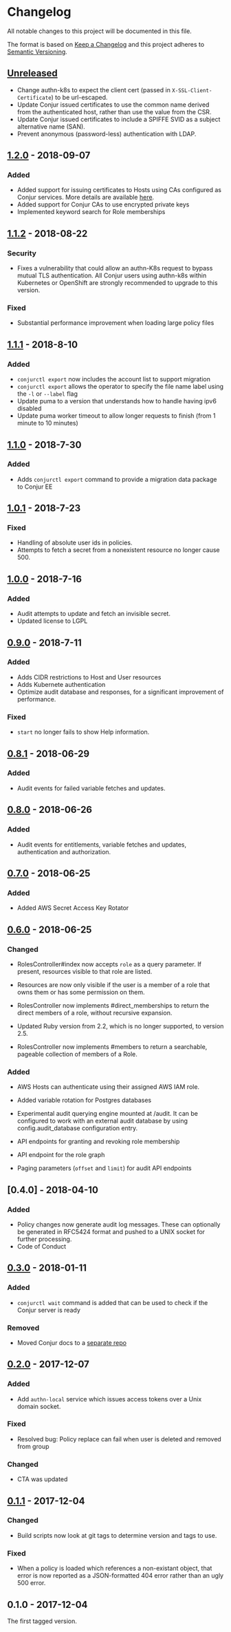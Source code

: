 # Changelog
All notable changes to this project will be documented in this file.

The format is based on [Keep a Changelog](http://keepachangelog.com/en/1.0.0/)
and this project adheres to [Semantic Versioning](http://semver.org/spec/v2.0.0.html).

## [Unreleased]

- Change authn-k8s to expect the client cert (passed in `X-SSL-Client-Certificate`) to be
  url-escaped.
- Update Conjur issued certificates to use the common name derived from the authenticated
  host, rather than use the value from the CSR.
- Update Conjur issued certificates to include a SPIFFE SVID as a subject alternative
  name (SAN).
- Prevent anonymous (password-less) authentication with LDAP.

## [1.2.0] - 2018-09-07
### Added
- Added support for issuing certificates to Hosts using CAs configured as
  Conjur services. More details are available [here](docs/CERTIFICATE_SIGNING.md).
- Added support for Conjur CAs to use encrypted private keys
- Implemented keyword search for Role memberships

## [1.1.2] - 2018-08-22
### Security
- Fixes a vulnerability that could allow an authn-K8s request to bypass mutual TLS authentication. All Conjur users using authn-k8s within Kubernetes or OpenShift are strongly recommended to upgrade to this version.

### Fixed
- Substantial performance improvement when loading large policy files

## [1.1.1] - 2018-8-10
### Added
- `conjurctl export` now includes the account list to support migration
- `conjurctl export` allows the operator to specify the file name label using the `-l` or `--label` flag
- Update puma to a version that understands how to handle having ipv6 disabled
- Update puma worker timeout to allow longer requests to finish (from 1 minute to 10 minutes)

## [1.1.0] - 2018-7-30
### Added
- Adds `conjurctl export` command to provide a migration data package to Conjur EE

## [1.0.1] - 2018-7-23
### Fixed
- Handling of absolute user ids in policies.
- Attempts to fetch a secret from a nonexistent resource no longer cause 500.

## [1.0.0] - 2018-7-16
### Added
- Audit attempts to update and fetch an invisible secret.
- Updated license to LGPL

## [0.9.0] - 2018-7-11
### Added
- Adds CIDR restrictions to Host and User resources
- Adds Kubernete authentication
- Optimize audit database and responses, for a significant improvement of performance.

### Fixed
- `start` no longer fails to show Help information.

## [0.8.1] - 2018-06-29
### Added
- Audit events for failed variable fetches and updates.

## [0.8.0] - 2018-06-26
### Added

- Audit events for entitlements, variable fetches and updates, authentication and authorization.

## [0.7.0] - 2018-06-25
### Added

- Added AWS Secret Access Key Rotator

## [0.6.0] - 2018-06-25
### Changed
- RolesController#index now accepts `role` as a query parameter. If
  present, resources visible to that role are listed.

- Resources are now only visible if the user is a member of a role that owns them or has some
permission on them.

- RolesController now implements #direct_memberships to return the
  direct members of a role, without recursive expansion.

- Updated Ruby version from 2.2, which is no longer supported, to version 2.5.

- RolesController now implements #members to return a searchable, pageable collection
  of members of a Role.

### Added
- AWS Hosts can authenticate using their assigned AWS IAM role.

- Added variable rotation for Postgres databases

- Experimental audit querying engine mounted at /audit. It can be configured to work with
an external audit database by using config.audit_database configuration entry.

- API endpoints for granting and revoking role membership

- API endpoint for the role graph

- Paging parameters (`offset` and `limit`) for audit API endpoints

## [0.4.0] - 2018-04-10
### Added
- Policy changes now generate audit log messages. These can optionally be generated in RFC5424
format and pushed to a UNIX socket for further processing.
- Code of Conduct

## [0.3.0] - 2018-01-11
### Added
- `conjurctl wait` command is added that can be used to check if the Conjur server is ready

### Removed
- Moved Conjur docs to a [separate repo](https://github.com/cyberark/conjur-org)

## [0.2.0] - 2017-12-07
### Added
- Add `authn-local` service which issues access tokens over a Unix domain socket.

### Fixed
- Resolved bug: Policy replace can fail when user is deleted and removed from group

### Changed
- CTA was updated

## [0.1.1] - 2017-12-04
### Changed
- Build scripts now look at git tags to determine version and tags to use.

### Fixed
- When a policy is loaded which references a non-existant object, that error is now reported as a JSON-formatted 404 error rather than an ugly 500 error.

## 0.1.0 - 2017-12-04

The first tagged version.

[Unreleased]: https://github.com/cyberark/conjur/compare/v1.1.0...HEAD
[1.2.0]: https://github.com/cyberark/conjur/compare/v1.1.2...v1.2.0
[1.1.2]: https://github.com/cyberark/conjur/compare/v1.1.1...v1.1.2
[1.1.1]: https://github.com/cyberark/conjur/compare/v1.1.0...v1.1.1
[1.1.0]: https://github.com/cyberark/conjur/compare/v1.0.1...v1.1.0
[1.0.1]: https://github.com/cyberark/conjur/compare/v1.0.0...v1.0.1
[1.0.0]: https://github.com/cyberark/conjur/compare/v0.9.0...v1.0.0
[0.9.0]: https://github.com/cyberark/conjur/compare/v0.8.1...v0.9.0
[0.8.1]: https://github.com/cyberark/conjur/compare/v0.8.0...v0.8.1
[0.8.0]: https://github.com/cyberark/conjur/compare/v0.7.0...v0.8.0
[0.7.0]: https://github.com/cyberark/conjur/compare/v0.6.0...v0.7.0
[0.6.0]: https://github.com/cyberark/conjur/compare/v0.3.0...v0.6.0
[0.3.0]: https://github.com/cyberark/conjur/compare/v0.2.0...v0.3.0
[0.2.0]: https://github.com/cyberark/conjur/compare/v0.1.1...v0.2.0
[0.1.1]: https://github.com/cyberark/conjur/compare/v0.1.0...v0.1.1
